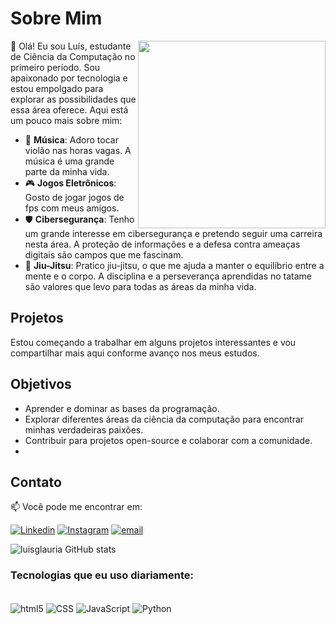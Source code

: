 # Sobre Mim
<img align='right' src="https://media1.tenor.com/m/6Tc-POkXDgYAAAAC/epic-rick-and-morty.gif" width="300">

👋 Olá! Eu sou Luís, estudante de Ciência da Computação no primeiro período. Sou apaixonado por tecnologia e estou empolgado para explorar as possibilidades que essa área oferece. Aqui está um pouco mais sobre mim:

- 🎸 **Música**: Adoro tocar violão nas horas vagas. A música é uma grande parte da minha vida.
- 🎮 **Jogos Eletrônicos**: Gosto de jogar jogos de fps com meus amigos.
- 🛡️ **Cibersegurança**: Tenho um grande interesse em cibersegurança e pretendo seguir uma carreira nesta área. A proteção de informações e a defesa contra ameaças digitais são campos que me fascinam.
- 🥋 **Jiu-Jitsu**: Pratico jiu-jitsu, o que me ajuda a manter o equilíbrio entre a mente e o corpo. A disciplina e a perseverança aprendidas no tatame são valores que levo para todas as áreas da minha vida.
  
## Projetos

Estou começando a trabalhar em alguns projetos interessantes e vou compartilhar mais aqui conforme avanço nos meus estudos.

## Objetivos

- Aprender e dominar as bases da programação.
- Explorar diferentes áreas da ciência da computação para encontrar minhas verdadeiras paixões.
- Contribuir para projetos open-source e colaborar com a comunidade.
- 
## Contato

📫 Você pode me encontrar em:

[![Linkedin](https://img.shields.io/badge/LinkedIn-0077B5?style=for-the-badge&logo=linkedin&logoColor=white)](https://www.linkedin.com/in/me/)
[![Instagram](https://img.shields.io/badge/Instagram-E4405F?style=for-the-badge&logo=instagram&logoColor=white)](https://www.instagram.com/luisglauria/)
[![email](https://img.shields.io/badge/Gmail-D14836?style=for-the-badge&logo=gmail&logoColor=white)](mailto:luisguilherme.lauria@dominio.com)

![luisglauria GitHub stats](https://github-readme-stats.vercel.app/api?username=luisglauria&show_icons=true&theme=radical)

### Tecnologias que eu uso diariamente:
<div style="display:inline_block"><br/>
<img align="center" alt="html5" src="https://img.shields.io/badge/HTML5-E34F26?style=for-the-badge&logo=html5&logoColor=white
">
<img align="center" alt="CSS" src="https://img.shields.io/badge/-CSS-05122A?style=flat&logo=CSS3&logoColor=1572B6">
<img align="center" alt="JavaScript" src="https://img.shields.io/badge/-JavaScript-05122A?style=flat&logo=javascript">
<img align="center" alt="Python" src="https://img.shields.io/badge/-Python-05122A?style=flat&logo=python">
</div>
